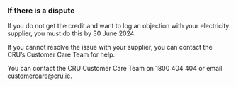 ###  If there is a dispute

If you do not get the credit and want to log an objection with your
electricity supplier, you must do this by 30 June 2024.

If you cannot resolve the issue with your supplier, you can contact the CRU’s
Customer Care Team for help.

You can contact the CRU Customer Care Team on 1800 404 404 or email
customercare@cru.ie.
